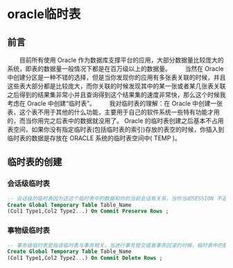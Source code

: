 # oracle临时表
## 前言
　　目前所有使用 Oracle 作为数据库支撑平台的应用，大部分数据量比较庞大的系统，即表的数据量一般情况下都是在百万级以上的数据量。
　　当然在 Oracle 中创建分区是一种不错的选择，但是当你发现你的应用有多张表关联的时候，并且这些表大部分都是比较庞大，而你关联的时候发现其中的某一张或者某几张表关联之后得到的结果集非常小并且查询得到这个结果集的速度非常快，那么这个时候我考虑在 Oracle 中创建“临时表”。
　　我对临时表的理解：在 Oracle 中创建一张表，这个表不用于其他的什么功能，主要用于自己的软件系统一些特有功能才用的，而当你用完之后表中的数据就没用了。 Oracle 的临时表创建之后基本不占用表空间，如果你没有指定临时表(包括临时表的索引)存放的表空的时候，你插入到临时表的数据是存放在 ORACLE 系统的临时表空间中( TEMP )。

## 临时表的创建
### 会话级临时表
```sql
-- 会话级的临时表因为这这个临时表中的数据和你的当前会话有关系，当你当前SESSION 不退出的情况下，临时表中的数据就还存在，而当你退出当前SESSION 的时候，临时表中的数据就全部没有了，当然这个时候你如果以另外一个SESSION 登陆的时候是看不到另外一个SESSION 中插入到临时表中的数据的。即两个不同的SESSION 所插入的数据是互不相干的。当某一个SESSION 退出之后临时表中的数据就被截断(truncate table ，即数据清空)了。会话级的临时表创建方法：
Create Global Temporary Table Table_Name  
(Col1 Type1,Col2 Type2...) On Commit Preserve Rows ; 
```

### 事物级临时表
```sql
-- 事务级临时表是指该临时表与事务相关，当进行事务提交或者事务回滚的时候，临时表中的数据将自行被截断，其他的内容和会话级的临时表的一致(包括退出SESSION 的时候，事务级的临时表也会被自动截断)。事务级临时表的创建方法：
Create Global Temporary Table Table_Name  
(Col1 Type1,Col2 Type2...) On Commit Delete Rows ;
```